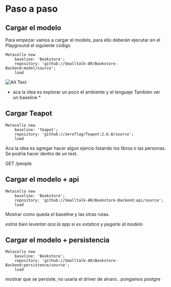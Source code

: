 # Paso a paso

## Cargar el modelo
Para empezar vamos a cargar el modelo, para ello deberán ejecutar en el Playground el siguiente código

```smalltalk
Metacello new
	baseline: 'Bookstore';
	repository: 'github://Smalltalk-AR/Bookstore-Backend:model/source';
	load
```
![Alt Text](load-model.png)

* aca la idea es explorar un poco el ambiente y el lenguaje 
Tambien ver un baseline *

## Cargar Teapot 
```smalltalk
Metacello new
	baseline: 'Teapot';
	repository: 'github://zeroflag/Teapot:2.6.0/source';
	load
```

Aca la idea es agregar hacer algun ejercio listando los libros o las personas.
Se podría hacer dentro de un test.

GET /people

## Cargar el modelo + api
```smalltalk
Metacello new
	baseline: 'Bookstore';
	repository: 'github://Smalltalk-AR/Bookstore-Backend:api/source';
	load
```

Mostrar como queda el baseline y las otras rutas.

*estria bien levantar aca la app si es estatica y pegarle al modelo*


## Cargar el modelo + persistencia
```smalltalk
Metacello new
	baseline: 'Bookstore';
	repository: 'github://Smalltalk-AR/Bookstore-Backend:persistence/source';
	load
```

mostrar que se persiste, no usaria el driver de alvaro.. pongamos postgre 


